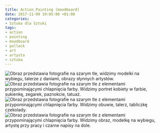 ```yaml
---
title: Action_Painting [moodboard]
date: 2017-11-09 19:05:00 +01:00
categories:
- Sztuka dla Sztuki
tags:
- action
- painting
- moodboard
- pollock
- art
- artysta
- sztuka
---
```


![Obraz przedstawia fotografie na szarym tle, widzimy modelki na wybiegu, talerze z daniami, obrazy słynnych artystów.](https://assets2.ello.co/uploads/asset/attachment/6479007/ello-optimized-273a25d5.jpg)
![Obraz przedstawia fotografie na szarym tle z elementami przypominającymi chlapnięcia farby. Widzimy portret kobiety w farbie, sukienkę, zegarek, paznokcie, tatuaż.](https://assets1.ello.co/uploads/asset/attachment/6479014/ello-optimized-a08915bf.jpg)
![Obraz przedstawia fotografie na szarym tle z elementami przypominającymi chlapnięcia farby. Widzimy obuwie, talerz, tabliczkę czekolady.](https://assets1.ello.co/uploads/asset/attachment/6479020/ello-optimized-5a140bef.jpg)
![Obraz przedstawia fotografie na szarym tle z elementami przypominającymi chlapnięcia farby. Widzimy obraz, modelkę na wybiegu, artystę przy pracy i czarne napisy na dole.](https://assets2.ello.co/uploads/asset/attachment/6479025/ello-optimized-a6f32712.jpg)